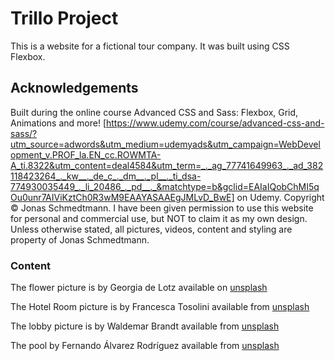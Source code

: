 # Trillo Project
This is a website for a fictional tour company. It was built using CSS Flexbox.

## Acknowledgements
Built during the online course Advanced CSS and Sass: Flexbox, Grid, Animations and more! [https://www.udemy.com/course/advanced-css-and-sass/?utm_source=adwords&utm_medium=udemyads&utm_campaign=WebDevelopment_v.PROF_la.EN_cc.ROWMTA-A_ti.8322&utm_content=deal4584&utm_term=_._ag_77741649963_._ad_382118423264_._kw__._de_c_._dm__._pl__._ti_dsa-774930035449_._li_20486_._pd__._&matchtype=b&gclid=EAIaIQobChMI5qOu0unr7AIViKztCh0R3wM9EAAYASAAEgJMLvD_BwE] on Udemy. Copyright &copy; Jonas Schmedtmann. I have been given permission to use this website for personal and commercial use, but NOT to claim it as my own design. Unless otherwise stated, all pictures, videos, content and styling  are property of Jonas Schmedtmann.

### Content
The flower picture is by Georgia de Lotz available on [unsplash](https://unsplash.com/@georgiadelotz?utm_source=unsplash&amp;utm_medium=referral&amp;utm_content=creditCopyText)

The Hotel Room picture is by  Francesca Tosolini available from [unsplash](https://unsplash.com/photos/hCU4fimRW-c?utm_source=unsplash&utm_medium=referral&utm_content=creditShareLink)

The lobby picture is by Waldemar Brandt available from [unsplash](https://unsplash.com/photos/yzwKXsjYyDk?utm_source=unsplash&utm_medium=referral&utm_content=creditShareLink)

The pool by  Fernando Álvarez Rodríguez available from [unsplash](https://unsplash.com/photos/M7GddPqJowg?utm_source=unsplash&utm_medium=referral&utm_content=creditShareLink)